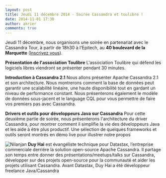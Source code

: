 ```yaml
---
layout: post
title: Jeudi 11 décembre 2014 - Soirée Cassandra et toulibre !
date: 2014-11-01 17:30
author: akrier
comments: true
---
```


Jeudi 11 décembre, nous organisons une soirée en partenariat avec le Cassandra Tour, à partir de 18h30 à l'Epitech, au **40 boulevard de la Marquette** ([Inscrivez vous](http://jugevents.org/jugevents/event/show.html?id=55010)).

**Présentation de l'association Toulibre**
L'association Toulibre qui défend les logiciels libres viendront se présenter pendant 30 minutes.

**Introduction à Cassandra 2.1**
Nous allons présenter Apache Cassandra 2.1 et son architecture. Nous montrerons comment la base de données peut garantir une scalabilité linéaire, une haute disponibilité tout en gardant un niveau de performance constant. Nous présenterons également le modèle de données sous-jacent et le language CQL pour vous permettre de faire vos premiers pas avec Cassandra.

**Drivers et outils pour développeurs Java sur Cassandra**
Pour cette deuxième partie de soirée, nous présenterons l'architecture du driver Cassandra, pour montrer comment il simplifie la vie des développeurs Java et les aide à être plus productif. Une sélection de quelques frameworks et outils seront montrés en démo live pour illustrer notre propos

![Nilanjan](http://www.gravatar.com/avatar/ffa96040bb4211cad1c66f385d8cb77b?size=320)
**Duy Hai** est évangéliste technique pour Datastax, l’entreprise commerciale derrière la solution open-source Apache Cassandra.
Il partage son temps entre donner des présentations/meetups/talks sur Cassandra, développer sur des projets open-source pour la communauté et aider les projets utilisant Cassandra.
Avant Datastax, Duy Hai a été développeur freelance Java/Cassandra
